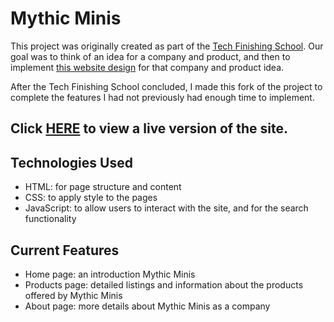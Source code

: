 # Mythic Minis

This project was originally created as part of the [Tech Finishing School](https://www.technativedigital.com/tech_finishing_school/). Our goal was to think of an idea for a company and product, and then to implement [this website design](https://www.figma.com/design/e1dVmC3jY27kmNUPxSYj5G/TechNative---Challenge---Company-Website?node-id=0-1&p=f) for that company and product idea.

After the Tech Finishing School concluded, I made this fork of the project to complete the features I had not previously had enough time to implement.

## Click [HERE](https://helenaavis.github.io/Mythic-Minis/) to view a live version of the site.

## Technologies Used

-   HTML: for page structure and content
-   CSS: to apply style to the pages
-   JavaScript: to allow users to interact with the site, and for the search functionality

## Current Features

-   Home page: an introduction Mythic Minis
-   Products page: detailed listings and information about the products offered by Mythic Minis
-   About page: more details about Mythic Minis as a company
